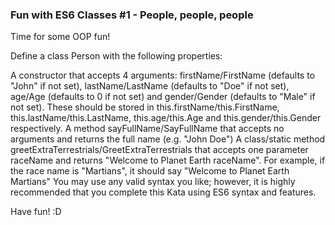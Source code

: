 ### Fun with ES6 Classes #1 - People, people, people
Time for some OOP fun!

Define a class Person with the following properties:

A constructor that accepts 4 arguments: firstName/FirstName (defaults to "John" if not set), lastName/LastName (defaults to "Doe" if not set), age/Age (defaults to 0 if not set) and gender/Gender (defaults to "Male" if not set). These should be stored in this.firstName/this.FirstName, this.lastName/this.LastName, this.age/this.Age and this.gender/this.Gender respectively.
A method sayFullName/SayFullName that accepts no arguments and returns the full name (e.g. "John Doe")
A class/static method greetExtraTerrestrials/GreetExtraTerrestrials that accepts one parameter raceName and returns "Welcome to Planet Earth raceName". For example, if the race name is "Martians", it should say "Welcome to Planet Earth Martians"
You may use any valid syntax you like; however, it is highly recommended that you complete this Kata using ES6 syntax and features.

Have fun! :D
